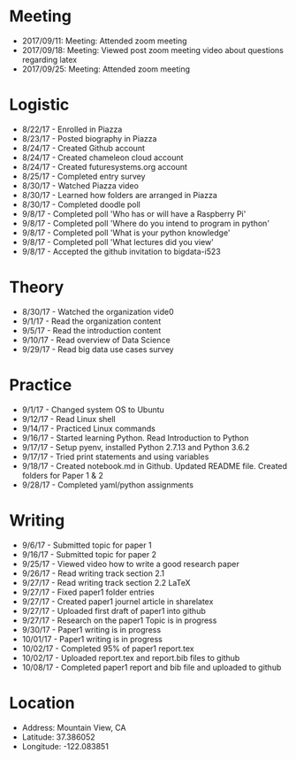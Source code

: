 # Meeting

* 2017/09/11: Meeting: Attended zoom meeting
* 2017/09/18: Meeting: Viewed post zoom meeting video about questions regarding latex
* 2017/09/25: Meeting: Attended zoom meeting

# Logistic

* 8/22/17 - Enrolled in Piazza
* 8/23/17 - Posted biography in Piazza
* 8/24/17 - Created Github account
* 8/24/17 - Created chameleon cloud account
* 8/24/17 - Created futuresystems.org account
* 8/25/17 - Completed entry survey
* 8/30/17 - Watched Piazza video
* 8/30/17 - Learned how folders are arranged in Piazza
* 8/30/17 - Completed doodle poll
* 9/8/17 - Completed poll 'Who has or will have a Raspberry Pi'
* 9/8/17 - Completed poll 'Where do you intend to program in python'
* 9/8/17 - Completed poll 'What is your python knowledge'
* 9/8/17 - Completed poll 'What lectures did you view'
* 9/8/17 - Accepted the github invitation to bigdata-i523


# Theory

* 8/30/17 - Watched the organization vide0 
* 9/1/17 - Read the organization content
* 9/5/17 - Read the introduction content
* 9/10/17 - Read overview of Data Science
* 9/29/17 - Read big data use cases survey

# Practice

* 9/1/17 - Changed system OS to Ubuntu
* 9/12/17 - Read Linux shell
* 9/14/17 - Practiced Linux commands 
* 9/16/17 - Started learning Python. Read Introduction to Python
* 9/17/17 - Setup pyenv, installed Python 2.7.13 and Python 3.6.2
* 9/17/17 - Tried print statements and using variables
* 9/18/17 - Created notebook.md in Github. Updated README file. Created folders for Paper 1 & 2
* 9/28/17 - Completed yaml/python assignments

# Writing

* 9/6/17 - Submitted topic for paper 1
* 9/16/17 - Submitted topic for paper 2
* 9/25/17 - Viewed video how to write a good research paper
* 9/26/17 - Read writing track section 2.1
* 9/27/17 - Read writing track section 2.2 LaTeX
* 9/27/17 - Fixed paper1 folder entries
* 9/27/17 - Created paper1 journel article in sharelatex
* 9/27/17 - Uploaded first draft of paper1 into github
* 9/27/17 - Research on the paper1 Topic is in progress
* 9/30/17 - Paper1 writing is in progress
* 10/01/17 - Paper1 writing is in progress
* 10/02/17 - Completed 95% of paper1 report.tex
* 10/02/17 - Uploaded report.tex and report.bib files to github
* 10/08/17 - Completed paper1 report and bib file and uploaded to github




# Location

* Address: Mountain View, CA
* Latitude: 37.386052
* Longitude: -122.083851
